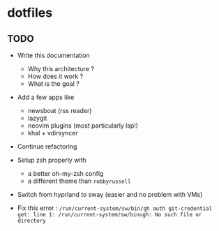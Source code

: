 # dotfiles

## TODO

* Write this documentation
  * Why this architecture ?
  * How does it work ?
  * What is the goal ?

* Add a few apps like
  * newsboat (rss reader)
  * lazygit
  * neovim plugins (most particularly lsp!)
  * khal + vdirsyncer

* Continue refactoring

* Setup zsh properly with
  * a better oh-my-zsh config
  * a different theme than `robbyrussell`

* Switch from hyprland to sway (easier and no problem with VMs)

* Fix this error : `/run/current-system/sw/bin/gh auth git-credential get: line 1: /run/current-system/sw/binugh: No such file or directory`
